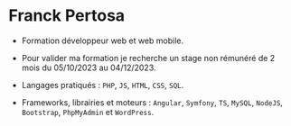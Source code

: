 # Franck Pertosa

 * Formation développeur web et web mobile. 

* Pour valider ma formation je recherche un stage non rémunéré de 2 mois du 05/10/2023 au 04/12/2023. 

* Langages pratiqués : `PHP`, `JS`, `HTML`, `CSS`, `SQL`.

* Frameworks, librairies et moteurs : `Angular`, `Symfony`, `TS`, `MySQL`, `NodeJS`, `Bootstrap`, `PhpMyAdmin` et `WordPress`.
<br>

<!--
# Stat
<br>
<div align="center">
  <img height="180em" src="https://github-readme-stats.vercel.app/api?username=Franak007&count_private=true&show_icons=true&theme=synthwave" />
  <img height="180em" src="https://github-readme-stats.vercel.app/api/top-langs/?username=Franak007&theme=synthwave&layout=compact&langs_count=6" />
</div>

**Franak007/Franak007** is a ✨ _special_ ✨ repository because its `README.md` (this file) appears on your GitHub profile.

Here are some ideas to get you started:

- 🔭 I’m currently working on ...
- 🌱 I’m currently learning ...
- 👯 I’m looking to collaborate on ...
- 🤔 I’m looking for help with ...
- 💬 Ask me about ...
- 📫 How to reach me: ...
- 😄 Pronouns: ...
- ⚡ Fun fact: ...
-->
